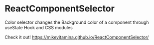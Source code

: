 # ReactComponentSelector
Color selector changes the Background color of a component through useState Hook and CSS modules

Check it out! https://mikevitamina.github.io/ReactComponentSelector/
